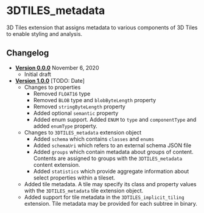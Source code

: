 # 3DTILES_metadata

3D Tiles extension that assigns metadata to various components of 3D Tiles to enable styling and analysis.

## Changelog

* [**Version 0.0.0**](0.0.0/README.md) November 6, 2020
    * Initial draft
* [**Version 1.0.0**](1.0.0/README.md) [TODO: Date]
    * Changes to properties
      * Removed `FLOAT16` type
      * Removed `BLOB` type and `blobByteLength` property
      * Removed `stringByteLength` property
      * Added optional `semantic` property
      * Added enum support. Added `ENUM` to `type` and `componentType` and added `enumType` property.
    * Changes to `3DTILES_metadata` extension object
      * Added `schema` which contains `classes` and `enums`
      * Added `schemaUri` which refers to an external schema JSON file
      * Added `groups` which contain metadata about groups of content. Contents are assigned to groups with the `3DTILES_metadata` content extension.
      * Added `statistics` which provide aggregate information about select properties within a tileset.
    * Added tile metadata. A tile may specify its class and property values with the `3DTILES_metadata` tile extension object.
    * Added support for tile metadata in the `3DTILES_implicit_tiling` extension. Tile metadata may be provided for each subtree in binary.
